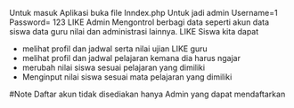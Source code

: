 Untuk masuk Aplikasi buka file Inndex.php
Untuk jadi admin 
Username=1
Password= 123
LIKE Admin 
Mengontrol berbagi data seperti akun data siswa data guru nilai dan administrasi lainnya.
LIKE Siswa kita dapat 
- melihat profil dan jadwal serta nilai ujian
LIKE guru 
- melihat profil dan jadwal pelajaran kemana dia harus ngajar
- merubah nilai siswa sesuai pelajaran yang dimiliki
- Menginput nilai siswa sesuai mata pelajaran yang dimiliki

#Note
Daftar akun tidak disediakan hanya Admin yang dapat mendaftarkan
